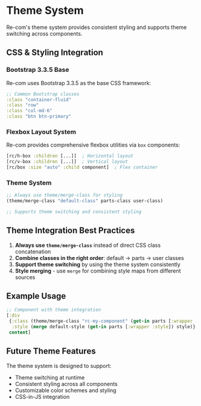 # Theme System

Re-com's theme system provides consistent styling and supports theme switching across components.

## CSS & Styling Integration

### Bootstrap 3.3.5 Base

Re-com uses Bootstrap 3.3.5 as the base CSS framework:

```clojure
;; Common Bootstrap classes
:class "container-fluid"
:class "row"
:class "col-md-6"
:class "btn btn-primary"
```

### Flexbox Layout System

Re-com provides comprehensive flexbox utilities via `box` components:

```clojure
[rc/h-box :children [...]]  ; Horizontal layout
[rc/v-box :children [...]]  ; Vertical layout
[rc/box :size "auto" :child component]  ; Flex container
```

### Theme System

```clojure
;; Always use theme/merge-class for styling
(theme/merge-class "default-class" parts-class user-class)

;; Supports theme switching and consistent styling
```

## Theme Integration Best Practices

1. **Always use `theme/merge-class`** instead of direct CSS class concatenation
2. **Combine classes in the right order**: default → parts → user classes
3. **Support theme switching** by using the theme system consistently
4. **Style merging** - use `merge` for combining style maps from different sources

## Example Usage

```clojure
;; Component with theme integration
[:div
 {:class (theme/merge-class "rc-my-component" (get-in parts [:wrapper :class]) class)
  :style (merge default-style (get-in parts [:wrapper :style]) style)}
 content]
```

## Future Theme Features

The theme system is designed to support:
- Theme switching at runtime
- Consistent styling across all components
- Customizable color schemes and styling
- CSS-in-JS integration